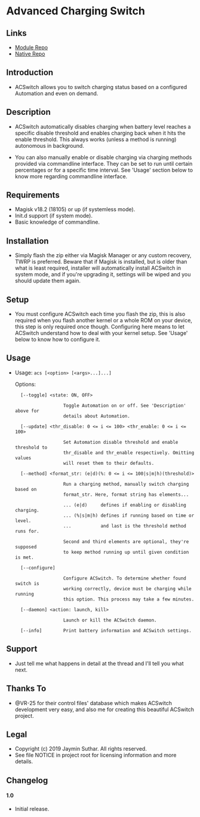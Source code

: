 # Advanced Charging Switch

## Links

* [Module Repo](https://github.com/sjaymin1001/ACSwitch-module)
* [Native Repo](https://github.com/sjaymin1001/ACSwitch)

## Introduction

* ACSwitch allows you to switch charging status based on a configured Automation
  and even on demand.

## Description

* ACSwitch automatically disables charging when battery level reaches a specific
  disable threshold and enables charging back when it hits the enable threshold.
  This always works (unless a method is running) autonomous in background.

* You can also manually enable or disable charging via charging methods provided
  via commandline interface. They can be set to run until certain percentages or
  for a specific time interval. See 'Usage' section below to know more regarding
  commandline interface.

## Requirements

* Magisk v18.2 (18105) or up (if systemless mode).
* Init.d support (if system mode).
* Basic knowledge of commandline.

## Installation

* Simply flash the zip either via Magisk Manager or any custom recovery, TWRP is
  preferred. Beware that if Magisk is installed, but is older than what is least
  required, installer will automatically install ACSwitch in system mode, and if
  you're upgrading it, settings will be wiped and you should update them again.

## Setup

* You must configure ACSwitch each time you flash the zip, this is also required
  when you flash another kernel or a whole ROM on your device, this step is only
  required once though. Configuring here means to let ACSwitch understand how to
  deal with your kernel setup. See 'Usage' below to know how to configure it.

## Usage

* Usage: `acs [<option> [<args>...]...]`

    Options:

        [--toggle] <state: ON, OFF>

                        Toggle Automation on or off. See 'Description' above for
                        details about Automation.

        [--update] <thr_disable: 0 <= i <= 100> <thr_enable: 0 <= i <= 100>

                        Set Automation disable threshold and enable threshold to
                        thr_disable and thr_enable respectively. Omitting values
                        will reset them to their defaults.

        [--method] <format_str: (e|d)(%: 0 <= i <= 100|s|m|h)(threshold)>

                        Run a charging method, manually switch charging based on
                        format_str. Here, format string has elements...

                        ... (e|d)     defines if enabling or disabling charging.
                        ... (%|s|m|h) defines if running based on time or level.
                        ...           and last is the threshold method runs for.

                        Second and third elements are optional, they're supposed
                        to keep method running up until given condition is met.

        [--configure]

                        Configure ACSwitch. To determine whether found switch is
                        working correctly, device must be charging while running
                        this option. This process may take a few minutes.

        [--daemon] <action: launch, kill>

                        Launch or kill the ACSwitch daemon.

        [--info]        Print battery information and ACSwitch settings.

## Support

* Just tell me what happens in detail at the thread and I'll tell you what next.

## Thanks To

* @VR-25 for their control files' database which makes ACSwitch development very
  easy, and also me for creating this beautiful ACSwitch project.

## Legal

* Copyright (c) 2019 Jaymin Suthar. All rights reserved.
* See file NOTICE in project root for licensing information and more details.

## Changelog

#### 1.0

* Initial release.

